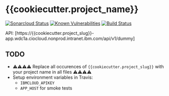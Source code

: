 # {{cookiecutter.project_name}}

[![Sonarcloud Status](https://sonarcloud.io/api/project_badges/measure?project={{cookiecutter.sonar_org}}_{{cookiecutter.project_slug}}&metric=alert_status)](https://sonarcloud.io/dashboard?id={{cookiecutter.sonar_org}}_{{cookiecutter.project_slug}})
[![Known Vulnerabilities](https://snyk.io/test/github/{{cookiecutter.github_org}}/{{cookiecutter.project_slug}}/badge.svg)](https://snyk.io/test/github/{{cookiecutter.github_org}}/{{cookiecutter.project_slug}})
[![Build Status](https://travis.ibm.com/{{cookiecutter.github_org}}/{{cookiecutter.project_slug}}.svg?token=qUvyKZdxoFqWxS8YbzZZ&branch=main)](https://travis.ibm.com/{{cookiecutter.github_org}}/{{cookiecutter.project_slug}})

API: [https://{{cookiecutter.project_slug}}-app.wdc1a.ciocloud.nonprod.intranet.ibm.com/api/v1/dummy]

## TODO

- ⚠⚠⚠⚠ Replace all occurences of `{{cookiecutter.project_slug}}` with your project name in all files ⚠⚠⚠⚠
- Setup environment variables in Travis:
  - `IBMCLOUD_APIKEY`
  - `APP_HOST` for smoke tests
